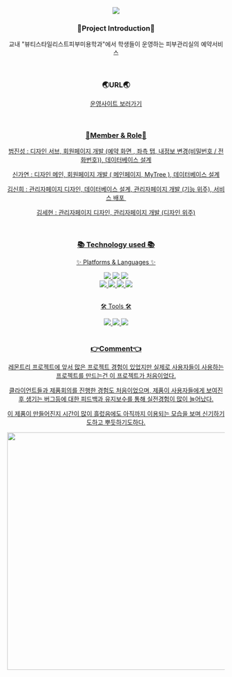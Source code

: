 <div align=center>
  <img src="https://capsule-render.vercel.app/api?type=waving&color=auto&height=200&section=header&text=LemonTree&fontSize=90" />
</div>


<div align=center>
  <h3>🐳Project Introduction🐳</h3>
  <p>교내 "뷰티스타일리스트피부미용학과"에서 학생들이 운영하는 피부관리실의 예약서비스</p>
</div>
<br>

<div align=center>
  <h3>🌏URL🌏</h3>
  <a href="http://lemontree.cafe24app.com/">운영사이트 보러가기</p>
</div>
<br>


<div align=center>
  <h3>📛Member & Role📛</h3>
  <p>범진성 : 디자인 서브, 회원페이지 개발 (예약 화면 , 좌측 탭, 내정보 변경(비밀번호 / 전화번호)), 데이터베이스 설계</p>
  <p>신가연 : 디자인 메인, 회원페이지 개발 ( 메인페이지, MyTree ), 데이터베이스 설계</p>
  <p>김신희 : 관리자페이지 디자인, 데이터베이스 설계, 관리자페이지 개발 (기능 위주), 서비스 배포 </p>
  <p>김세현 : 관리자페이지 디자인, 관리자페이지 개발 (디자인 위주)</p>
</div>
<br>

<div align=center>
	<h3>📚 Technology used 📚</h3>
	<p>✨ Platforms & Languages ✨</p>
</div>
<div align="center">
	<img src="https://img.shields.io/badge/HTML5-E34F26?style=flat&logo=HTML5&logoColor=white" />
	<img src="https://img.shields.io/badge/CSS3-1572B6?style=flat&logo=CSS3&logoColor=white" />
	<img src="https://img.shields.io/badge/JavaScript-F7DF1E?style=flat&logo=JavaScript&logoColor=white" />
	<br>
  <img src="https://img.shields.io/badge/React-61DAFB?style=flat&logo=react&logoColor=white" />
  <img src="https://img.shields.io/badge/ejs-%23B4CA65.svg?style=flat&logo=ejs&logoColor=black" />
  <img src="https://img.shields.io/badge/mysql-4479A1.svg?style=flat&logo=mysql&logoColor=white" />
  <img src="https://img.shields.io/badge/node.js-6DA55F?style=flat&logo=node.js&logoColor=white" />
	<br>
</div>
<br>
<div align=center>
	<p>🛠 Tools 🛠</p>
</div>
<div align=center>
	<img src="https://img.shields.io/badge/Eclipse%20IDE-2C2255?style=flat&logo=EclipseIDE&logoColor=white" />
	<img src="https://img.shields.io/badge/Visual%20Studio%20Code-007ACC?style=flat&logo=VisualStudioCode&logoColor=white" />
  <img src="https://img.shields.io/badge/GitHub-181717?style=flat&logo=GitHub&logoColor=white" />
</div>
<br>

<div align=center>
  <h3>👉Comment👈</h3>
  <p>레몬트리 프로젝트에 앞서 많은 프로젝트 경험이 있었지만 실제로 사용자들이 사용하는 프로젝트를 만드는건 이 프로젝트가 처음이었다.</p>
  <p>클라이언트들과 제품회의를 진행한 경험도 처음이었으며, 제품이 사용자들에게 보여진 후 생기는 버그등에 대한 피드백과 유지보수를 통해 실전경험이 많이 늘어났다.</p>
  <p>이 제품이 만들어진지 시간이 많이 흘렀음에도 아직까지 이용되는 모습을 보며 신기하기도하고 뿌듯하기도하다.</p>
</div>

<div align=center>
	<img style="width:600px;height:550px" src="https://github.com/user-attachments/assets/fd918571-37d2-4978-ad4a-fdda2bff39f2" />
</div>
